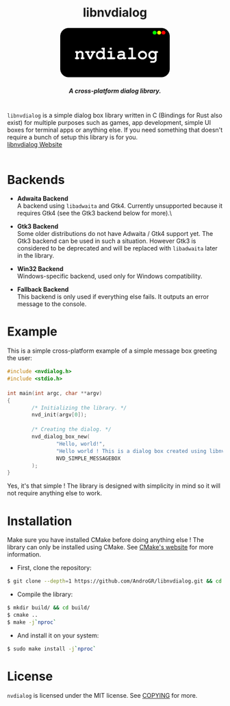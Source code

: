 <div align="center">
        <h1>libnvdialog</h1>
        <img src="assets/logo.svg" width="256">
        <br>
        <h5>A cross-platform dialog library.</h5>
</div>

<br>
<code>libnvdialog</code> is a simple dialog box library written in C (Bindings for Rust also exist)
for multiple purposes such as games, app development, simple UI boxes for terminal apps or anything else. If you need something that doesn't require a bunch of setup this library is for you. <br>
<a href="https://androgr.github.io/libnvdialog.git">libnvdialog Website</a>
<br> <br>

# Backends
- **Adwaita Backend**\
A backend using `libadwaita` and Gtk4. Currently unsupported because it requires Gtk4 (see the Gtk3 backend below for more).\

- **Gtk3 Backend**\
Some older distributions do not have Adwaita / Gtk4 support yet. The Gtk3 backend can be used in such a situation. However Gtk3 is considered to be deprecated and will be replaced with `libadwaita` later in the library.

- **Win32 Backend**\
Windows-specific backend, used only for Windows compatibility.

- **Fallback Backend**\
This backend is only used if everything else fails. It outputs an error message to the console.

# Example
This is a simple cross-platform example of a simple message box greeting the user:
```c
#include <nvdialog.h>
#include <stdio.h>

int main(int argc, char **argv)
{
        /* Initializing the library. */
        nvd_init(argv[0]);

        /* Creating the dialog. */
        nvd_dialog_box_new(
                "Hello, world!",
                "Hello world ! This is a dialog box created using libnvdialog!"
                NVD_SIMPLE_MESSAGEBOX
        );
}
```
Yes, it's that simple ! The library is designed with simplicity in mind so it will not require anything else to work.

# Installation
Make sure you have installed CMake before doing anything else ! The library can only be installed using CMake. See [CMake's website](https://cmake.org/) for more information.
- First, clone the repository:
```sh
$ git clone --depth=1 https://github.com/AndroGR/libnvdialog.git && cd libnvdialog/
```

- Compile the library:
```sh
$ mkdir build/ && cd build/
$ cmake ..
$ make -j`nproc`
```

- And install it on your system:
```sh
$ sudo make install -j`nproc`
```

# License
`nvdialog` is licensed under the MIT license. See [COPYING](./COPYING) for more.
